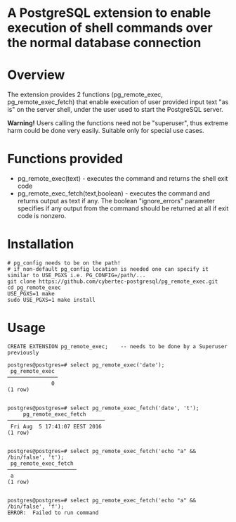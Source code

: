 # A PostgreSQL extension to enable execution of shell commands over the normal database connection

# Overview

The extension provides 2 functions (pg_remote_exec, pg_remote_exec_fetch) that
enable execution of user provided input text "as is" on the server shell, under the user used to start the PostgreSQL server.

**Warning!** Users calling the functions need not be "superuser", thus extreme harm could be done very easily. Suitable only for special use cases.

# Functions provided

 * pg_remote_exec(text) - executes the command and returns the shell exit code
 * pg_remote_exec_fetch(text,boolean) - executes the command and returns output as text if any.
 The boolean "ignore_errors" parameter specifies if any output from the command should be returned at all if exit code is nonzero.

# Installation

```
# pg_config needs to be on the path!
# if non-default pg_config location is needed one can specify it similar to USE_PGXS i.e. PG_CONFIG=/path/...
git clone https://github.com/cybertec-postgresql/pg_remote_exec.git
cd pg_remote_exec
USE_PGXS=1 make
sudo USE_PGXS=1 make install

```

# Usage

```
CREATE EXTENSION pg_remote_exec;    -- needs to be done by a Superuser previously

postgres@postgres=# select pg_remote_exec('date');
 pg_remote_exec
────────────────
              0
(1 row)


postgres@postgres=# select pg_remote_exec_fetch('date', 't');
     pg_remote_exec_fetch
───────────────────────────────
 Fri Aug  5 17:41:07 EEST 2016
(1 row)


postgres@postgres=# select pg_remote_exec_fetch('echo "a" && /bin/false', 't');
 pg_remote_exec_fetch
──────────────────────
 a
(1 row)


postgres@postgres=# select pg_remote_exec_fetch('echo "a" && /bin/false', 'f');
ERROR:  Failed to run command
```